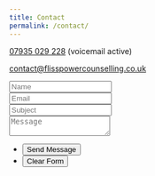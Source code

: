 ```yaml
---
title: Contact
permalink: /contact/
---
```

<!-- Contact -->

<i class="fa fa-phone"></i> <a href="tel:+44-7935-029-228">07935 029 228</a> (voicemail active)

<i class="fa fa-envelope"></i> <a href="mailto:contact@flisspowercounselling.co.uk">contact@flisspowercounselling.co.uk</a>
					
					
<form method="post" action="#">
									<div>
										<div class="row">
											<div class="6u 12u(mobile)">
												<input type="text" name="name" id="name" placeholder="Name" />
											</div>
											<div class="6u 12u(mobile)">
												<input type="text" name="email" id="email" placeholder="Email" />
											</div>
										</div>
										<div class="row">
											<div class="12u">
												<input type="text" name="subject" id="subject" placeholder="Subject" />
											</div>
										</div>
										<div class="row">
											<div class="12u">
												<textarea name="message" id="message" placeholder="Message"></textarea>
											</div>
										</div>
										<div class="row 200%">
											<div class="12u">
												<ul class="actions">
													<li><input type="submit" value="Send Message" /></li>
													<li><input type="reset" value="Clear Form" class="alt" /></li></div>
												</ul>
											</div>
										</div>
									</div>
</form>
